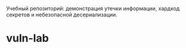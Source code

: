 Учебный репозиторий: демонстрация утечки информации, хардкод секретов и небезопасной десериализации.
# vuln-lab
